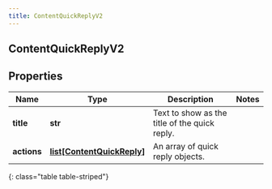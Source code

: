 ```yaml
---
title: ContentQuickReplyV2
---
```

## ContentQuickReplyV2

## Properties

|Name | Type | Description | Notes|
|------------ | ------------- | ------------- | -------------|
| **title** | **str** | Text to show as the title of the quick reply. | |
| **actions** | [**list[ContentQuickReply]**](ContentQuickReply.html) | An array of quick reply objects. | |
{: class="table table-striped"}


